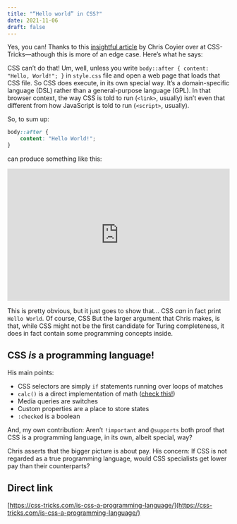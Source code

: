 ```yaml
---
title: "“Hello world” in CSS?"
date: 2021-11-06
draft: false
---
```


Yes, you can! Thanks to this [insightful article](https://css-tricks.com/is-css-a-programming-language/) by Chris Coyier over at CSS-Tricks—athough this is more of an edge case. Here’s what he says:

<smcp>CSS</smcp> can’t do that! Um, well, unless you write `body::after { content: "Hello, World!"; }` in ```style.css``` file and open a web page that loads that <smcp>CSS</smcp> file. So <smcp>CSS</smcp> does execute, in its own special way. It’s a domain-specific language (<smcp>DSL</smcp>) rather than a general-purpose language (<smcp>GPL</smcp>). In that browser context, the way <smcp>CSS</smcp> is told to run (`<link>`, usually) isn’t even that different from how JavaScript is told to run (```<script>```, usually).

So, to sum up:

```css
body::after {
    content: "Hello World!";
}
```

can produce something like this:

<iframe height="300" style="width: 100%;" scrolling="no" title="CSS Hello World" src="https://codepen.io/ThomasRettig/embed/QWMmEGQ?default-tab=css%2Cresult&editable=true" frameborder="no" loading="lazy" allowtransparency="true" allowfullscreen="true"></iframe>

This is pretty obvious, but it just goes to show that... <smcp>CSS</smcp> _can_ in fact print ```Hello World```. Of course, <smcp>CSS</smcp> But the larger argument that Chris makes, is that, while CSS might not be the first candidate for Turing completeness, it does in fact contain some programming concepts inside.

## <smcp>CSS</smcp> _is_ a programming language!

His main points:

- <smcp>CSS</smcp> selectors are simply ```if``` statements running over loops of matches
- ```calc()``` is a direct implementation of math ([check this!](https://medium.com/buildit/hardcore-css-calc-bdfb0162993c))
- Media queries are switches
- Custom properties are a place to store states
- ```:checked``` is a boolean

And, my own contribution: Aren’t ```!important``` and ```@supports``` both proof that <smcp>CSS</smcp> is a programming language, in its own, albeit special, way?

Chris asserts that the bigger picture is about pay. His concern: If <smcp>CSS</smcp> is not regarded as a true programming language, would <smcp>CSS</smcp> specialists get lower pay than their counterparts?

## Direct link

[https://css-tricks.com/is-css-a-programming-language/](https://css-tricks.com/is-css-a-programming-language/)



